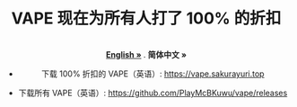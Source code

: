 <div align="center">
  
  
# VAPE 现在为所有人打了 100% 的折扣
  <p align="center">
    <br />
    <a href="https://github.com/PlayMcBKuwu/vape/blob/main/README.md"><strong>English »</strong></a>
    .
    <strong>简体中文 »</strong>
    <br />
  
- 下载 100% 折扣的 VAPE（英语）: https://vape.sakurayuri.top
  
- 下载所有 VAPE（英语）: https://github.com/PlayMcBKuwu/vape/releases
